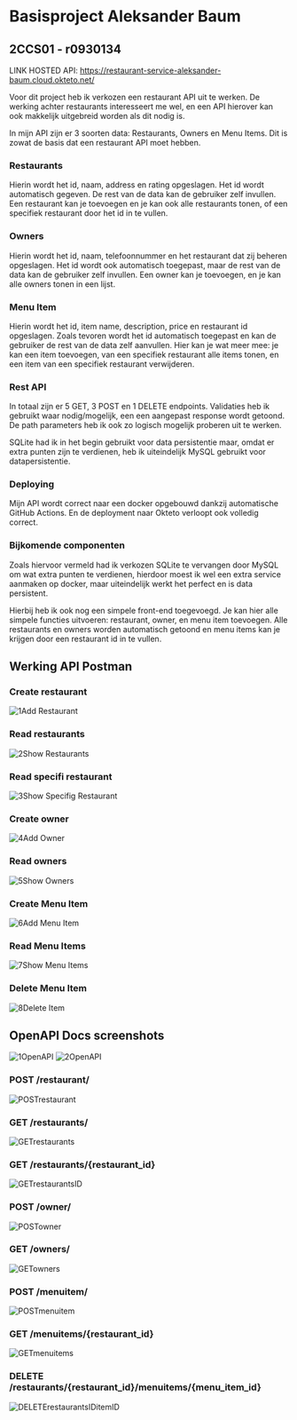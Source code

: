 # Basisproject Aleksander Baum
## 2CCS01 - r0930134

LINK HOSTED API: https://restaurant-service-aleksander-baum.cloud.okteto.net/

Voor dit project heb ik verkozen een restaurant API uit te werken. De werking achter restaurants interesseert me wel, en een API hierover kan ook makkelijk uitgebreid worden als dit nodig is. 

In mijn API zijn er 3 soorten data: Restaurants, Owners en Menu Items. Dit is zowat de basis dat een restaurant API moet hebben.

### Restaurants
Hierin wordt het id, naam, address en rating opgeslagen. Het id wordt automatisch gegeven. De rest van de data kan de gebruiker zelf invullen. Een restaurant kan je toevoegen en je kan ook alle restaurants tonen, of een specifiek restaurant door het id in te vullen.

### Owners
Hierin wordt het id, naam, telefoonnummer en het restaurant dat zij beheren opgeslagen. Het id wordt ook automatisch toegepast, maar de rest van de data kan de gebruiker zelf invullen. Een owner kan je toevoegen, en je kan alle owners tonen in een lijst.

### Menu Item
Hierin wordt het id, item name, description, price en restaurant id opgeslagen. Zoals tevoren wordt het id automatisch toegepast en kan de gebruiker de rest van de data zelf aanvullen. Hier kan je wat meer mee: je kan een item toevoegen, van een specifiek restaurant alle items tonen, en een item van een specifiek restaurant verwijderen.

### Rest API
In totaal zijn er 5 GET, 3 POST en 1 DELETE endpoints. Validaties heb ik gebruikt waar nodig/mogelijk, een een aangepast response wordt getoond. De path parameters heb ik ook zo logisch mogelijk proberen uit te werken.

SQLite had ik in het begin gebruikt voor data persistentie maar, omdat er extra punten zijn te verdienen, heb ik uiteindelijk MySQL gebruikt voor datapersistentie.

### Deploying
Mijn API wordt correct naar een docker opgebouwd dankzij automatische GitHub Actions. En de deployment naar Okteto verloopt ook volledig correct.

### Bijkomende componenten
Zoals hiervoor vermeld had ik verkozen SQLite te vervangen door MySQL om wat extra punten te verdienen, hierdoor moest ik wel een extra service aanmaken op docker, maar uiteindelijk werkt het perfect en is data persistent.

Hierbij heb ik ook nog een simpele front-end toegevoegd. Je kan hier alle simpele functies uitvoeren: restaurant, owner, en menu item toevoegen. Alle restaurants en owners worden automatisch getoond en menu items kan je krijgen door een restaurant id in te vullen.

## Werking API Postman
### Create restaurant
![1Add Restaurant](https://github.com/Aleksander-Baum/basisproject/assets/113974461/81421410-b82a-4ca9-b4a2-942a3208973c)

### Read restaurants
![2Show Restaurants](https://github.com/Aleksander-Baum/basisproject/assets/113974461/2ccb5ba7-55b8-4c86-8ff9-f2f604c05fea)

### Read specifi restaurant
![3Show Specifig Restaurant](https://github.com/Aleksander-Baum/basisproject/assets/113974461/666edcb6-5f48-42b1-9917-4853caefaecf)

### Create owner
![4Add Owner](https://github.com/Aleksander-Baum/basisproject/assets/113974461/97854ae9-5f78-4bba-8b51-1bdbb46c274f)

### Read owners
![5Show Owners](https://github.com/Aleksander-Baum/basisproject/assets/113974461/7f8dc11a-be3f-4e13-b3d6-e42d782667bb)

### Create Menu Item
![6Add Menu Item](https://github.com/Aleksander-Baum/basisproject/assets/113974461/db57bbfd-58e5-4681-be9b-89847fb5eb5f)

### Read Menu Items
![7Show Menu Items](https://github.com/Aleksander-Baum/basisproject/assets/113974461/6732ad10-a210-4d4c-8f13-e45ed4d5e66e)

### Delete Menu Item
![8Delete Item](https://github.com/Aleksander-Baum/basisproject/assets/113974461/6701a079-d1b6-45c0-84c7-fbf691532e49)

## OpenAPI Docs screenshots
![1OpenAPI](https://github.com/Aleksander-Baum/basisproject/assets/113974461/2414073c-6bff-4225-ba3e-ee6a7fe6ff6e)
![2OpenAPI](https://github.com/Aleksander-Baum/basisproject/assets/113974461/66e02043-187a-47ea-a8c4-f4dc5f75c19c)

### POST /restaurant/
![POSTrestaurant](https://github.com/Aleksander-Baum/basisproject/assets/113974461/7d5ac89f-8c3a-41a0-bcd9-92a219162c4c)

### GET /restaurants/
![GETrestaurants](https://github.com/Aleksander-Baum/basisproject/assets/113974461/7b968d46-8219-4262-9205-a2b4651def81)

### GET /restaurants/{restaurant_id}
![GETrestaurantsID](https://github.com/Aleksander-Baum/basisproject/assets/113974461/638fb5c0-0ba3-4740-8b4a-1bc3786bb24f)

### POST /owner/
![POSTowner](https://github.com/Aleksander-Baum/basisproject/assets/113974461/0b1a169f-bc84-4438-8917-793d4ea2e8d1)

### GET /owners/
![GETowners](https://github.com/Aleksander-Baum/basisproject/assets/113974461/eae29037-cc9e-47aa-a23e-1502418063af)

### POST /menuitem/
![POSTmenuitem](https://github.com/Aleksander-Baum/basisproject/assets/113974461/fe34cf61-9dd5-46ef-8d90-341923c2c37c)

### GET /menuitems/{restaurant_id}
![GETmenuitems](https://github.com/Aleksander-Baum/basisproject/assets/113974461/6d22cf00-51f5-4d4f-81ee-f0014425557e)

### DELETE /restaurants/{restaurant_id}/menuitems/{menu_item_id}
![DELETErestaurantsIDitemID](https://github.com/Aleksander-Baum/basisproject/assets/113974461/0d3ca863-3282-402c-a6b7-b27cda55eb6e)
